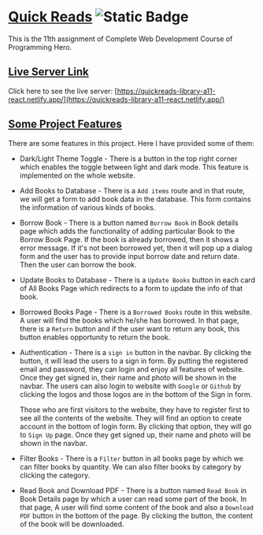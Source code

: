 # [Quick Reads](https://github.com/Porgramming-Hero-web-course/b8a11-client-side-NafizUddin) <img alt="Static Badge" src="https://img.shields.io/badge/Last_commit-08/_11/_2023-green">

This is the 11th assignment of Complete Web Development Course of Programming Hero.

## [ Live Server Link](https://quickreads-library-a11-react.netlify.app/)

Click here to see the live server: [https://quickreads-library-a11-react.netlify.app/](https://quickreads-library-a11-react.netlify.app/)

## [Some Project Features](https://github.com/Porgramming-Hero-web-course/b8a11-client-side-NafizUddin)

There are some features in this project. Here I have provided some of them:

- Dark/Light Theme Toggle - There is a button in the top right corner which enables the toggle between light and dark mode. This feature is implemented on the whole website.

- Add Books to Database - There is a `Add items` route and in that route, we will get a form to add book data in the database. This form contains the information of various kinds of books.

- Borrow Book - There is a button named `Borrow Book` in Book details page which adds the functionality of adding particular Book to the Borrow Book Page. If the book is already borrowed, then it shows a error message. If it's not been borrowed yet, then it will pop up a dialog form and the user has to provide input borrow date and return date. Then the user can borrow the book.

- Update Books to Database - There is a `Update Books` button in each card of All Books Page which redirects to a form to update the info of that book.

- Borrowed Books Page - There is a `Borrowed Books` route in this website. A user will find the books which he/she has borrowed. In that page, there is a `Return` button and if the user want to return any book, this button enables opportunity to return the book.

- Authentication - There is a `sign in` button in the navbar. By clicking the button, it will lead the users to a sign in form. By putting the registered email and password, they can login and enjoy all features of website. Once they get signed in, their name and photo will be shown in the navbar. The users can also login to website with `Google` or `Github` by clicking the logos and those logos are in the bottom of the Sign in form.

  Those who are first visitors to the website, they have to register first to see all the contents of the website. They will find an option to create account in the bottom of login form. By clicking that option, they will go to `Sign Up` page. Once they get signed up, their name and photo will be shown in the navbar.

- Filter Books - There is a `Filter` button in all books page by which we can filter books by quantity. We can also filter books by category by clicking the category.

- Read Book and Download PDF - There is a button named `Read Book` in Book Details page by which a user can read some part of the book. In that page, A user will find some content of the book and also a `Download PDF` button in the bottom of the page. By clicking the button, the content of the book will be downloaded.
